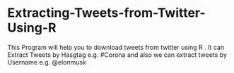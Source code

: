 # Extracting-Tweets-from-Twitter-Using-R
This Program will help you to download tweets from twitter using R .
It can Extract Tweets by Hasgtag e.g. #Corona  and also we can extract tweets by Username e.g. @elonmusk
